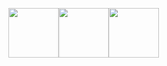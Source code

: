 <img src="https://user-images.githubusercontent.com/30866972/53283027-1ba50d80-3794-11e9-9069-937bf0271fd3.png" width="100px"><img src="https://user-images.githubusercontent.com/30866972/53283028-1ba50d80-3794-11e9-80a4-57f134c8d094.png" width="100px"><img src="https://user-images.githubusercontent.com/30866972/53283029-1ba50d80-3794-11e9-9adf-81b296bfe7f1.png" width="100px">
